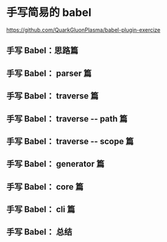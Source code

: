 # 手写简易的 babel

https://github.com/QuarkGluonPlasma/babel-plugin-exercize

## 手写 Babel：思路篇

## 手写 Babel： parser 篇

## 手写 Babel： traverse 篇

## 手写 Babel： traverse -- path 篇

## 手写 Babel： traverse -- scope 篇

## 手写 Babel： generator 篇

## 手写 Babel： core 篇

## 手写 Babel： cli 篇

## 手写 Babel： 总结
